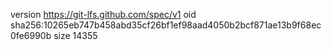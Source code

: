 version https://git-lfs.github.com/spec/v1
oid sha256:10265eb747b458abd35cf26bf1ef98aad4050b2bcf871ae13b9f68ec0fe6990b
size 14355
